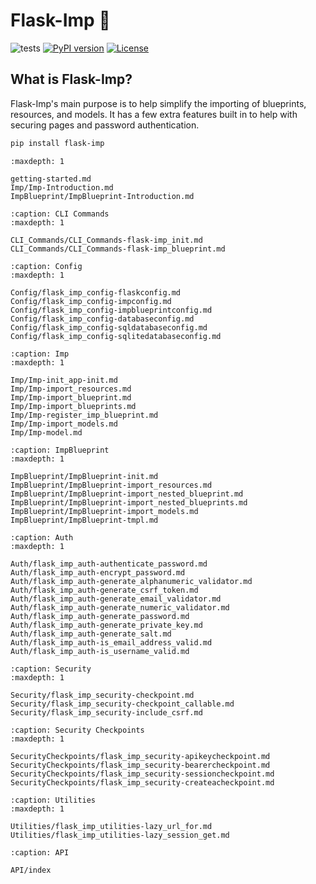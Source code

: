 # Flask-Imp 🧚

![tests](https://github.com/CheeseCake87/flask-imp/actions/workflows/tests.yml/badge.svg)
[![PyPI version](https://img.shields.io/pypi/v/flask-imp)](https://pypi.org/project/flask-imp/)
[![License](https://img.shields.io/github/license/CheeseCake87/flask-imp)](https://raw.githubusercontent.com/CheeseCake87/flask-imp/master/LICENSE)

## What is Flask-Imp?

Flask-Imp's main purpose is to help simplify the importing of blueprints, resources, and
models. It has a few extra
features built in to help with securing pages and password authentication.

```bash
pip install flask-imp
```



```{toctree}
:maxdepth: 1

getting-started.md
Imp/Imp-Introduction.md
ImpBlueprint/ImpBlueprint-Introduction.md
```

```{toctree}
:caption: CLI Commands
:maxdepth: 1

CLI_Commands/CLI_Commands-flask-imp_init.md
CLI_Commands/CLI_Commands-flask-imp_blueprint.md
```

```{toctree}
:caption: Config
:maxdepth: 1

Config/flask_imp_config-flaskconfig.md
Config/flask_imp_config-impconfig.md
Config/flask_imp_config-impblueprintconfig.md
Config/flask_imp_config-databaseconfig.md
Config/flask_imp_config-sqldatabaseconfig.md
Config/flask_imp_config-sqlitedatabaseconfig.md
```

```{toctree}
:caption: Imp
:maxdepth: 1

Imp/Imp-init_app-init.md
Imp/Imp-import_resources.md
Imp/Imp-import_blueprint.md
Imp/Imp-import_blueprints.md
Imp/Imp-register_imp_blueprint.md
Imp/Imp-import_models.md
Imp/Imp-model.md
```

```{toctree}
:caption: ImpBlueprint
:maxdepth: 1

ImpBlueprint/ImpBlueprint-init.md
ImpBlueprint/ImpBlueprint-import_resources.md
ImpBlueprint/ImpBlueprint-import_nested_blueprint.md
ImpBlueprint/ImpBlueprint-import_nested_blueprints.md
ImpBlueprint/ImpBlueprint-import_models.md
ImpBlueprint/ImpBlueprint-tmpl.md
```

```{toctree}
:caption: Auth
:maxdepth: 1

Auth/flask_imp_auth-authenticate_password.md
Auth/flask_imp_auth-encrypt_password.md
Auth/flask_imp_auth-generate_alphanumeric_validator.md
Auth/flask_imp_auth-generate_csrf_token.md
Auth/flask_imp_auth-generate_email_validator.md
Auth/flask_imp_auth-generate_numeric_validator.md
Auth/flask_imp_auth-generate_password.md
Auth/flask_imp_auth-generate_private_key.md
Auth/flask_imp_auth-generate_salt.md
Auth/flask_imp_auth-is_email_address_valid.md
Auth/flask_imp_auth-is_username_valid.md
```

```{toctree}
:caption: Security
:maxdepth: 1

Security/flask_imp_security-checkpoint.md
Security/flask_imp_security-checkpoint_callable.md
Security/flask_imp_security-include_csrf.md
```

```{toctree}
:caption: Security Checkpoints
:maxdepth: 1

SecurityCheckpoints/flask_imp_security-apikeycheckpoint.md
SecurityCheckpoints/flask_imp_security-bearercheckpoint.md
SecurityCheckpoints/flask_imp_security-sessioncheckpoint.md
SecurityCheckpoints/flask_imp_security-createacheckpoint.md
```

```{toctree}
:caption: Utilities
:maxdepth: 1

Utilities/flask_imp_utilities-lazy_url_for.md
Utilities/flask_imp_utilities-lazy_session_get.md
```

```{toctree}
:caption: API

API/index
```
